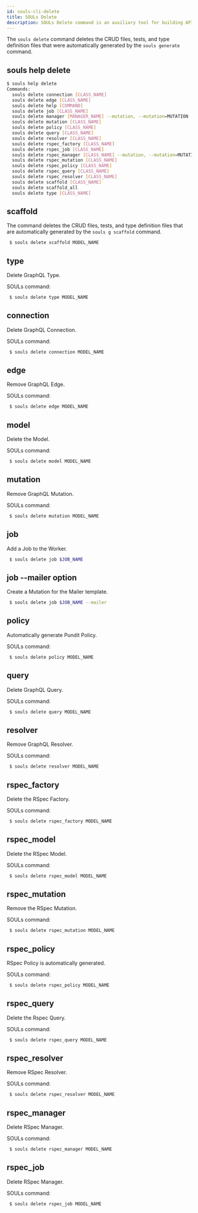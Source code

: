 ```yaml
---
id: souls-cli-delete
title: SOULs Delete
description: SOULs Delete command is an auxiliary tool for building API server
---
```


The `souls delete` command deletes the CRUD files, tests, and type definition files that were automatically generated by the `souls generate` command.

## souls help delete

```bash
$ souls help delete
Commands:
  souls delete connection [CLASS_NAME]                                     # Delete GraphQL Connection
  souls delete edge [CLASS_NAME]                                           # Delete GraphQL Edge
  souls delete help [COMMAND]                                              # Describe subcommands or one specific subcommand
  souls delete job [CLASS_NAME]                                            # Delete Job File in WorkerTemplate
  souls delete manager [MANAGER_NAME] --mutation, --mutation=MUTATION      # Delete GraphQL Mutation Template
  souls delete mutation [CLASS_NAME]                                       # Delete GraphQL Mutation
  souls delete policy [CLASS_NAME]                                         # Delete Policy File Template
  souls delete query [CLASS_NAME]                                          # Delete GraphQL Query
  souls delete resolver [CLASS_NAME]                                       # Delete GraphQL Resolver
  souls delete rspec_factory [CLASS_NAME]                                  # Delete Rspec Factory Test from schema.rb
  souls delete rspec_job [CLASS_NAME]                                      # Delete Rspec Job Test Template
  souls delete rspec_manager [CLASS_NAME] --mutation, --mutation=MUTATION  # Delete Rspec Manager Test Template
  souls delete rspec_mutation [CLASS_NAME]                                 # Delete Rspec Mutation Test from schema.rb
  souls delete rspec_policy [CLASS_NAME]                                   # Delete Rspec Policy Test
  souls delete rspec_query [CLASS_NAME]                                    # Delete Rspec Query Test
  souls delete rspec_resolver [CLASS_NAME]                                 # Delete Rspec Resolver Test
  souls delete scaffold [CLASS_NAME]                                       # Delete Scaffold
  souls delete scaffold_all                                                # Delete Scaffold All Tables from schema.rb
  souls delete type [CLASS_NAME]                                           # Delete GraphQL Type
```

## scaffold

The command deletes the CRUD files, tests, and type definition files that are automatically generated by the `souls g scaffold` command.

```bash
 $ souls delete scaffold MODEL_NAME
```

## type

Delete GraphQL Type.

SOULs command:

```bash
 $ souls delete type MODEL_NAME
```

## connection

Delete GraphQL Connection.

SOULs command:

```bash
 $ souls delete connection MODEL_NAME
```

## edge

Remove GraphQL Edge.

SOULs command:

```bash
 $ souls delete edge MODEL_NAME
```

## model

Delete the Model.

SOULs command:

```bash
 $ souls delete model MODEL_NAME
```

## mutation

Remove GraphQL Mutation.

SOULs command:

```bash
 $ souls delete mutation MODEL_NAME
```

## job

Add a Job to the Worker.

```bash
 $ souls delete job $JOB_NAME
```

## job --mailer option

Create a Mutation for the Mailer template.

```bash
 $ souls delete job $JOB_NAME --mailer
```

## policy

Automatically generate Pundit Policy.

SOULs command:

```bash
 $ souls delete policy MODEL_NAME
```

## query

Delete GraphQL Query.

SOULs command:

```bash
 $ souls delete query MODEL_NAME
```

## resolver

Remove GraphQL Resolver.

SOULs command:

```bash
 $ souls delete resolver MODEL_NAME
```

## rspec_factory

Delete the RSpec Factory.

SOULs command:

```bash
 $ souls delete rspec_factory MODEL_NAME
```

## rspec_model

Delete the RSpec Model.

SOULs command:

```bash
 $ souls delete rspec_model MODEL_NAME
```

## rspec_mutation

Remove the RSpec Mutation.

SOULs command:

```bash
 $ souls delete rspec_mutation MODEL_NAME
```

## rspec_policy

RSpec Policy is automatically generated.

SOULs command:

```bash
 $ souls delete rspec_policy MODEL_NAME
```

## rspec_query

Delete the Rspec Query.

SOULs command:

```bash
 $ souls delete rspec_query MODEL_NAME
```

## rspec_resolver

Remove RSpec Resolver.

SOULs command:

```bash
 $ souls delete rspec_resolver MODEL_NAME
```

## rspec_manager

Delete RSpec Manager.

SOULs command:

```bash
 $ souls delete rspec_manager MODEL_NAME
```

## rspec_job

Delete RSpec Manager.

SOULs command:

```bash
 $ souls delete rspec_job MODEL_NAME
```

